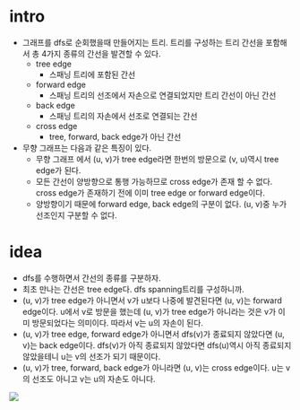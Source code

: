 # intro

  - 그래프를 dfs로 순회했을때 만들어지는 트리. 트리를 구성하는 트리 간선을 포함해서
    총 4가지 종류의 간선을 발견할 수 있다.
    - tree edge
      - 스패닝 트리에 포함된 간선
    - forward edge
      - 스패닝 트리의 선조에서 자손으로 연결되었지만 트리 간선이 아닌 간선
    - back edge
      - 스패닝 트리의 자손에서 선조로 연결되는 간선
    - cross edge
      - tree, forward, back edge가 아닌 간선
  - 무향 그래프는 다음과 같은 특징이 있다.
    - 무향 그래프 에서 (u, v)가 tree edge라면 한번의 방문으로 (v, u)역시 tree edge가 된다.
    - 모든 간선이 양방향으로 통행 가능하므로 cross edge가 존재 할 수 없다. cross edge가 존재하기
      전에 이미 tree edge or forward edge이다.
    - 양방향이기 때문에 forward edge, back edge의 구분이 없다. (u, v)중 누가 선조인지
      구분할 수 없다.

# idea

  - dfs를 수행하면서 간선의 종류를 구분하자.
  - 최초 만나는 간선은 tree edge다. dfs spanning트리를 구성하니까.
  - (u, v)가 tree edge가 아니면서 v가 u보다 나중에 발견된다면 (u, v)는 forward edge이다.
    u에서 v로 방문을 했는데 (u, v)가 tree edge가 아니라는 것은 v가 이미 방문되었다는 의미이다.
    따라서 v는 u의 자손이 된다.
  - (u, v)가 tree edge, forward edge가 아니면서 dfs(v)가 종료되지 않았다면 (u, v)는
    back edge이다. dfs(v)가 아직 종료되지 않았다면 dfs(u)역시 아직 종료되지 않았을테니
    u는 v의 선조가 되기 때문이다. 
  - (u, v)가 tree, forward, back edge가 아니라면 (u, v)는 cross edge이다.
    u는 v의 선조도 아니고 v는 u의 자손도 아니다.

  ![](https://commons.wikimedia.org/wiki/File:Tree_edges.svg#/media/File:Tree_edges.svg)